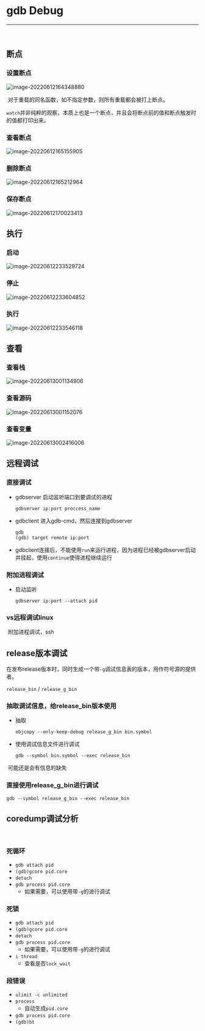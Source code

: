 # gdb Debug

---

​		

## 断点

### 设置断点

![image-20220612164348880](https://raw.githubusercontent.com/Mocearan/picgo-server/main/image-20220612164348880.png)

​		对于重载的同名函数，如不指定参数，则所有重载都会被打上断点。

​		`watch`并非纯粹的观察，本质上也是一个断点，并且会将断点前的值和断点触发时的值都打印出来。



### 查看断点

![image-20220612165155905](https://raw.githubusercontent.com/Mocearan/picgo-server/main/image-20220612165155905.png)

### 删除断点

![image-20220612165212964](https://raw.githubusercontent.com/Mocearan/picgo-server/main/image-20220612165212964.png)



### 保存断点

![image-20220612170023413](https://raw.githubusercontent.com/Mocearan/picgo-server/main/image-20220612170023413.png)





## 执行

### 启动

![image-20220612233529724](https://raw.githubusercontent.com/Mocearan/picgo-server/main/image-20220612233529724.png)

### 停止

![image-20220612233604852](https://raw.githubusercontent.com/Mocearan/picgo-server/main/image-20220612233604852.png)

### 执行

![image-20220612233546118](https://raw.githubusercontent.com/Mocearan/picgo-server/main/image-20220612233546118.png)



## 查看

### 查看栈

![image-20220613001134906](https://raw.githubusercontent.com/Mocearan/picgo-server/main/image-20220613001134906.png)



### 查看源码

![image-20220613001152076](https://raw.githubusercontent.com/Mocearan/picgo-server/main/image-20220613001152076.png)



### 查看变量

![image-20220613002416006](https://raw.githubusercontent.com/Mocearan/picgo-server/main/image-20220613002416006.png)



## 远程调试

### 直接调试

- gdbserver 启动监听端口到要调试的进程

  ```shell
  gdbserver ip:port proccess_name
  ```

- gdbclient 进入gdb-cmd，然后连接到gdbserver

  ```shell
  gdb
  (gdb) target remote ip:port
  ```

- gdbclient连接后，不能使用`run`来运行进程，因为进程已经被gdbserver启动并挂起，使用`continue`使得进程继续运行

### 附加进程调试

- 启动监听

  ```shell
  gdbserver ip:port --attach pid
  ```







### vs远程调试linux

​		附加进程调试，ssh



## release版本调试

​		在发布release版本时，同时生成一个带``-g``调试信息表的版本，用作符号源的提供者。

`release_bin` / `release_g_bin`

### 抽取调试信息，给release_bin版本使用

- 抽取

  ```shell
  objcopy --only-keep-debug release_g_bin bin.symbol
  ```

- 使用调试信息文件进行调试

  ```shell
  gdb --symbol bin.symbol --exec release_bin
  ```

​	可能还是会有信息的缺失



### 直接使用release_g_bin进行调试

```shell
gdb --symbol release_g_bin --exec release_bin
```



## coredump调试分析

​		

###  死循环

- `gdb attach pid`
- `(gdb)gcore pid.core`
- `detach`
- `gdb process pid.core`
  - 如果需要，可以使用带`-g`的进行调试



### 死锁

- `gdb attach pid`
- `(gdb)gcore pid.core`
- `detach`
- `gdb process pid.core`
  - 如果需要，可以使用带`-g`的进行调试
- `i thread`
  - 查看是否`lock_wait`



### 段错误

- `ulimit -c unlimited`
- `process`
  - 自动生成`pid.core`
- `gdb process pid.core`
- `(gdb)bt`




